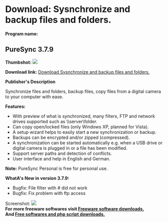 # Download: Sysnchronize and backup files and folders.

**Program name:**

## PureSync 3.7.9

  
**Thumbshot:** ![](http://www.freewarefiles.com/screenshot/puresync_md.jpg)   
  
**Download link:** [Download Sysnchronize and backup files and folders.](http://freesoftwares.boysofts.com/PureSync_program_55975.html)  
  


**Publisher's Description**  
  


Synchronize files and folders, backup files, copy files from a digital camera to your computer with ease. 

**Features:**

  * With preview of what is synchronized, many filters, FTP and network drives supported such as \\\server\folder. 
  * Can copy open/locked files (only Windows XP, planned for Vista). 
  * A setup wizard helps to easily start a new synchronization or backup. 
  * Backups can be encrypted and/or zipped (compressed). 
  * A synchronization can be started automatically e.g. when a USB drive or digital camera is plugged in or a file has been modified. 
  * Support server paths and detection of conflicts. 
  * User interface and help in English and German. 

**Note:** PureSync Personal is free for personal use.

**WhatA's New in version 3.7.9:**

  * Bugfix: File filter with # did not work 
  * Bugfix: Fix problem with ftp access 

  
  
Screenshot: ![](http://www.freewarefiles.com/screenshot/puresync.jpg)   
**For more freeware softwares visit [Freeware software downloads.](http://freesoftwares.boysofts.com/)**   
**And [Free softwares and php script downloads.](http://www.boysofts.com/)**
